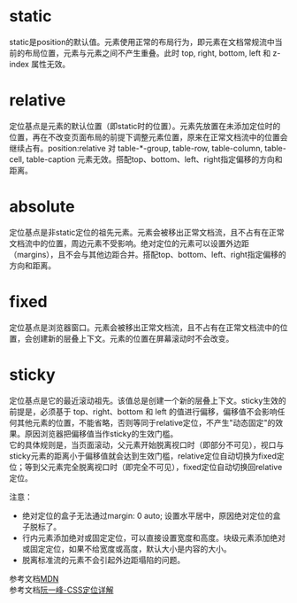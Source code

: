 # static
static是position的默认值。元素使用正常的布局行为，即元素在文档常规流中当前的布局位置，元素与元素之间不产生重叠。此时 top, right, bottom, left 和 z-index 属性无效。
# relative
定位基点是元素的默认位置（即static时的位置）。元素先放置在未添加定位时的位置，再在不改变页面布局的前提下调整元素位置，原来在正常文档流中的位置会继续占有。position:relative 对 table-*-group, table-row, table-column, table-cell, table-caption 元素无效。搭配top、bottom、left、right指定偏移的方向和距离。
# absolute
定位基点是非static定位的祖先元素。元素会被移出正常文档流，且不占有在正常文档流中的位置，周边元素不受影响。绝对定位的元素可以设置外边距（margins），且不会与其他边距合并。搭配top、bottom、left、right指定偏移的方向和距离。
# fixed
定位基点是浏览器窗口。元素会被移出正常文档流，且不占有在正常文档流中的位置，会创建新的层叠上下文。元素的位置在屏幕滚动时不会改变。
# sticky
定位基点是它的最近滚动祖先。该值总是创建一个新的层叠上下文。sticky生效的前提是，必须基于 top、right、bottom 和 left 的值进行偏移，偏移值不会影响任何其他元素的位置，不能省略，否则等同于relative定位，不产生"动态固定"的效果。原因浏览器把偏移值当作sticky的生效门槛。  
它的具体规则是，当页面滚动，父元素开始脱离视口时（即部分不可见），视口与sticky元素的距离小于偏移值就会达到生效门槛，relative定位自动切换为fixed定位；等到父元素完全脱离视口时（即完全不可见），fixed定位自动切换回relative定位。

注意：  
* 绝对定位的盒子无法通过margin: 0 auto; 设置水平居中，原因绝对定位的盒子脱标了。
* 行内元素添加绝对或固定定位，可以直接设置宽度和高度。块级元素添加绝对或固定定位，如果不给宽度或高度，默认大小是内容的大小。  
* 脱离标准流的元素不会引起外边距塌陷的问题。

参考文档[MDN](https://developer.mozilla.org/zh-CN/docs/Web/CSS/position)  
参考文档[阮一峰-CSS定位详解](https://www.ruanyifeng.com/blog/2019/11/css-position.html)
